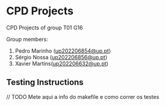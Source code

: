 # CPD Projects

CPD Projects of group T01 G16

Group members:

1. Pedro Marinho (up202206854@up.pt)
2. Sérgio Nossa (up202206856@up.pt)
3. Xavier Martins(up202206632@up.pt)

## Testing Instructions

// TODO Mete aqui a info do makefile e como correr os testes